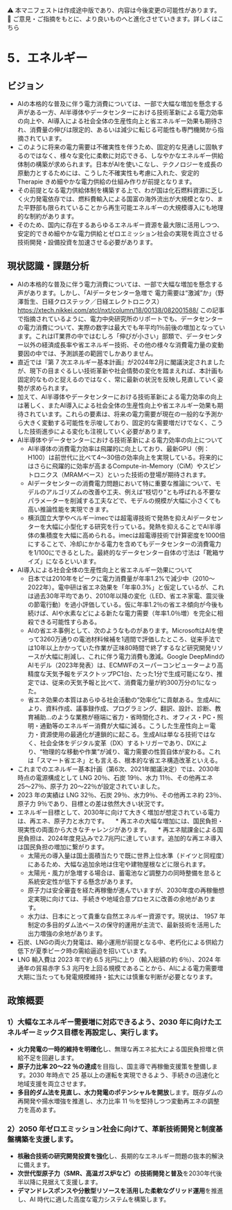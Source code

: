 ⚠️ 本マニフェストは作成途中版であり、内容は今後変更の可能性があります。
💬 ご意見・ご指摘をもとに、より良いものへと進化させていきます。詳しくはこちら

# 5．エネルギー

## ビジョン

* AIの本格的な普及に伴う電力消費については、一部で大幅な増加を懸念する声がある一方、AI半導体やデータセンターにおける技術革新による電力効率の向上や、AI導入による社会全体の生産性向上と省エネルギー効果も期待され、消費量の伸びは限定的、あるいは減少に転じる可能性も専門機関から指摘されています。
* このように将来の電力需要は不確実性を伴うため、固定的な見通しに固執するのではなく、様々な変化に柔軟に対応できる、しなやかなエネルギー供給体制の構築が求められます。日本がAIを使いこなし、テクノロジーを成長の原動力とするためには、こうした不確実性も考慮に入れた、安定的 Therapie きめ細やかな電力供給の仕組み作りが前提となります。
* その前提となる電力供給体制を構築する上で、わが国は化石燃料資源に乏しく火力発電依存では、燃料費輸入による国富の海外流出が大規模となり、また平野部も限られていることから再生可能エネルギーの大規模導入にも地理的な制約があります。
* そのため、国内に存在するあらゆるエネルギー資源を最大限に活用しつつ、安定的できめ細やかな電力供給とゼロエミッション社会の実現を両立させる技術開発・設備投資を加速させる必要があります。

## 現状認識・課題分析

* AIの本格的な普及に伴う電力消費については、一部で大幅な増加を懸念する声があります。しかし、「AIデータセンター急増で 電力需要は“激減”か」（野澤哲生、日経クロステック／日経エレクトロニクス） https://xtech.nikkei.com/atcl/nxt/column/18/00138/082001588/ この記事で指摘されているように、電力中央研究所のリポートでも、データセンターの電力消費について、実際の数字は最大でも年平均1％前後の増加となっています。これはIT業界の中ではむしろ「伸びが小さい」部類で、データセンター以外の経済成長率や省エネルギー技術、その他の様々な消費電力量の変動要因の中では、予測誤差の範囲でしかありません。
* 直近では『第 7 次エネルギー基本計画』が2024年2月に閣議決定されましたが、現下の目まぐるしい技術革新や社会情勢の変化を踏まえれば、本計画も固定的なものと捉えるのではなく、常に最新の状況を反映し見直していく姿勢が求められます。
* 加えて、AI半導体やデータセンターにおける技術革新による電力効率の向上は著しく、またAI導入による社会全体の生産性向上や省エネルギー効果も期待されています。これらの要素は、将来の電力需要が現在の一般的な予測から大きく変動する可能性を示唆しており、固定的な需要増だけでなく、こうした技術進歩による変化も注視していく必要があります。
* AI半導体やデータセンターにおける技術革新による電力効率の向上について
    * AI半導体の消費電力効率は飛躍的に向上しており、最新GPU（例：H100）は前世代に比べて4～30倍の効率向上を実現している。将来的にはさらに飛躍的に効率が高まるCompute-in-Memory（CiM）やスピントロニクス（MRAMベース）といった技術の登場が期待されます。
    * AIデータセンターの消費電力問題において特に重要な推論について、モデルのアルゴリズムの改善や工夫、例えば“枝切り”とも呼ばれる不要なパラメーターを削減する工夫などで、モデルの規模が大幅に小さくても高い推論性能を実現できます。
    * 横浜国立大学やベルギーimecでは超電導技術で発熱を抑えAIデータセンターを大幅に小型化する研究を行っている。発熱を抑えることでAI半導体の集積度を大幅に高められる。imecは超電導技術で計算密度を1000倍にすることで、冷却にかかる電力を含めてもデータセンターの消費電力を1/100にできるとした。最終的なデータセンター自体の寸法は「靴箱サイズ」になるといいます。
* AI導入による社会全体の生産性向上と省エネルギー効果について
    * 日本では2010年をピークに電力消費量が年率1.2%で減少中（2010〜2022年）。電中研は省エネ効果を「年率0.3%」と仮定しているが、これは過去30年平均であり、2010年以降の変化（LED、省エネ家電、震災後の節電行動）を過小評価している。仮に年率1.2％の省エネ傾向が今後も続けば、AIや水素などによる新たな電力需要（年率1.0％増）を完全に相殺できる可能性すらある。
    * AIの省エネ事例として、次のようなものがあります。MicrosoftはAIを使って3260万通りの電池材料候補を1週間で評価したところ、従来手法では10年以上かかっていた作業が正味80時間で終了するなど研究開発リソースが大幅に削減し、これに伴う電力消費も激減。Google DeepMindのAIモデル（2023年発表）は、ECMWFのスーパーコンピューターより高精度な天気予報をデスクトップPC1台、たった1分で生成可能になり、推定では、従来の天気予報と比べて、消費電力量が約300万分の1になった。
    * 省エネ効果の本質はあらゆる社会活動の“効率化”に貢献ある。生成AIにより、資料作成、議事録作成、プログラミング、翻訳、設計、診断、教育補助…のような業務が極端に省力・省時間化され、オフィス・PC・照明・通勤等のエネルギー消費が大幅に減る。こうした生産性向上＝電力・資源使用の最適化が連鎖的に起こる。生成AIは単なる技術ではなく、社会全体をデジタル変革（DX）するトリガーであり、DXにより、“物理的な移動や作業”が減り、電力需要の性質自体が変わる。これは「スマート省エネ」とも言える、根本的な省エネ構造改革といえる。
* これまでのエネルギー基本計画（第6次、2021年閣議決定）では、2030年時点の電源構成として LNG 20％、石炭 19％、水力 11％、その他再エネ 25〜27％、原子力 20〜22％が設定されていました。
* 2023 年の実績は LNG 32％、石炭 29％、水力9％、その他再エネ約 23％、原子力 9％であり、目標との差は依然大きい状況です。
* エネルギー目標として、2030年に向けて大きく増加が想定されている電力は、再エネ、原子力と水力です。
　* 再エネの大幅な増加には、国民負担・現実性の両面から大きなチャレンジがあります。
  　* 再エネ賦課金による国民負担は、2024年度見込みで2.7兆円に達しています。追加的な再エネ導入は国民負担の増加に繋がります。
    * 太陽光の導入量は国土面積当たりで既に世界上位水準（ドイツと同程度）にあるため、大幅な追加余地は住宅や建物屋根などに限られます。
    * 太陽光・風力が急増する場合は、蓄電池など調整力の同時整備を怠ると系統安定性が低下する懸念があります。
  * 原子力は安全審査を経た再稼働が進んでいますが、2030年度の再稼働想定実現に向けては、手続きや地域合意プロセスに改善の余地があります。
  * 水力は、日本にとって貴重な自然エネルギー資源です。現状は、 1957 年制定の多目的ダム法ベースの保守的運用が主流で、最新技術を活用した出力増強の余地があります。
* 石炭、LNGの両火力発電は、縮小運用が前提となる中、老朽化による供給力低下が夏季ピーク時の需給逼迫を招いています。
* LNG 輸入費は 2023 年で約 6.5 兆円に上り（輸入総額の約 6％）、2024 年通年の貿易赤字 5.3 兆円を上回る規模であることから、AIによる電力需要増大期に当たっても発電規模維持・拡大には慎重な判断が必要となります。

## 政策概要

### 1）大幅なエネルギー需要増に対応できるよう、2030 年に向けたエネルギーミックス目標を再設定し、実行します。
* **火力発電の一時的維持を明確化**し、無理な再エネ拡大による国民負担増と供給不足を回避します。
* **原子力比率 20〜22 ％の達成**を目指し、国主導で再稼働支援策を整備します。2030 年時点で 25 基以上の運転を実現できるよう、手続きの迅速化と地域支援を両立させます。
* **多目的ダム法を見直し、水力発電のポテンシャルを開放**します。既存ダムの再開発や揚水増強を推進し、水力比率 11 ％を堅持しつつ変動再エネの調整力を高めます。
### 2）2050 年ゼロエミッション社会に向けて、革新技術開発と制度基盤構築を支援します。
* **核融合技術の研究開発投資を強化**し、長期的なエネルギー問題の抜本的解決に備えます。
* **次世代型原子力（SMR、高温ガス炉など）の技術開発と普及**を2030年代後半以降に見据えて支援します。
* **デマンドレスポンスや分散型リソースを活用した柔軟なグリッド運用**を推進し、AI 時代に適した高度な電力システムを構築します。